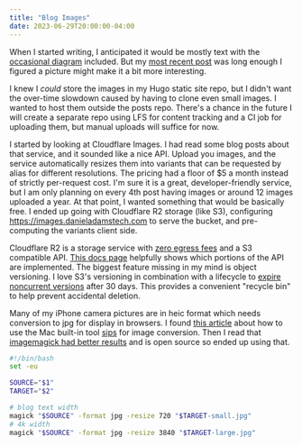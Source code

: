 ```yaml
---
title: "Blog Images"
date: 2023-06-29T20:00:00-04:00
---
```


When I started writing, I anticipated it would be mostly text with the [occasional diagram](https://github.com/danieladams456/aws-assert-role/blob/main/docs/aws-assert-role.png) included. But my [most recent post](/2023/in-pursuit-of-learning/) was long enough I figured a picture might make it a bit more interesting.

I knew I _could_ store the images in my Hugo static site repo, but I didn't want the over-time slowdown caused by having to clone even small images. I wanted to host them outside the posts repo. There's a chance in the future I will create a separate repo using LFS for content tracking and a CI job for uploading them, but manual uploads will suffice for now.

I started by looking at Cloudflare Images. I had read some blog posts about that service, and it sounded like a nice API. Upload you images, and the service automatically resizes them into variants that can be requested by alias for different resolutions. The pricing had a floor of $5 a month instead of strictly per-request cost. I'm sure it is a great, developer-friendly service, but I am only planning on every 4th post having images or around 12 images uploaded a year. At that point, I wanted something that would be basically free. I ended up going with Cloudflare R2 storage (like S3), configuring https://images.danieladamstech.com to serve the bucket, and pre-computing the variants client side.

Cloudflare R2 is a storage service with [zero egress fees](https://www.cloudflare.com/products/r2/) and a S3 compatible API. [This docs page](https://developers.cloudflare.com/r2/api/s3/api) helpfully shows which portions of the API are implemented. The biggest feature missing in my mind is object versioning. I love S3's versioning in combination with a lifecycle to [expire noncurrent versions](https://docs.aws.amazon.com/AmazonS3/latest/API/API_NoncurrentVersionExpiration.html) after 30 days. This provides a convenient "recycle bin" to help prevent accidental deletion.

Many of my iPhone camera pictures are in heic format which needs conversion to jpg for display in browsers. I found [this article](https://medium.com/shell-life/convert-images-for-web-using-the-sips-command-line-on-macosx-656c502a67a6) about how to use the Mac built-in tool [sips](https://ss64.com/osx/sips.html) for image conversion. Then I read that [imagemagick had better results](https://decovar.dev/blog/2019/12/12/imagemagick-vs-sips-resize/) and is open source so ended up using that.

```sh
#!/bin/bash
set -eu

SOURCE="$1"
TARGET="$2"

# blog text width
magick "$SOURCE" -format jpg -resize 720 "$TARGET-small.jpg"
# 4k width
magick "$SOURCE" -format jpg -resize 3840 "$TARGET-large.jpg"

```
